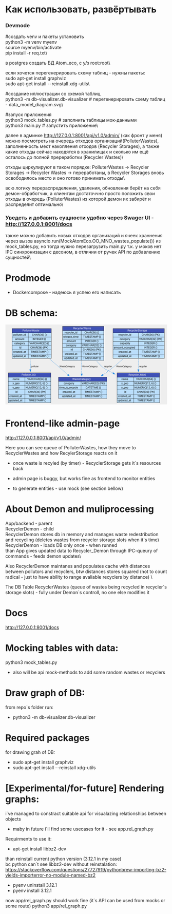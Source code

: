 # Как использовать, развёртывать
### Devmode
#создать venv и пакеты установить\
python3 -m venv myenv\
source myenv/bin/activate\
pip install -r req.txt\

в postgres создать БД Atom_eco, с у/з root:root\

если хочется перегенерировать схему таблиц - нужны пакеты:\
sudo apt-get install graphviz\
sudo apt-get install --reinstall xdg-utils\

#создание иллюстрации со схемой таблиц\
python3 -m db-visualizer.db-visualizer # перегенерировать схему таблиц - data_model_diagram.svg\

#запуск приложения\
python3 mock_tables.py # заполнить таблицы мок-данными\
python3 main.py        # запустить приложение\


далее в админке http://127.0.0.1:8001/api/v1.0/admin/ (как фронт у меня) можно посмотреть на очередь отходов организаций(PolluterWastes), заполненность мест накопления отходов (Recycler Storages), а также какие отходы сейчас находятся в хранилищах и сколько им ещё осталось до полной пререработки (Recycler Wastes)\

отходы циркулируют в таком порядке: PolluterWastes -> Recycler Storages -> Recycler Wastes -> переработаны, в Recycler Storages вновь освободилось место и оно готово принимать отходы\

всю логику перераспределения, удаления, обновления берёт на себя демон-обработчик, а клиентам достаточчно просто положить свои отходы в очередь (PolluterWastes) из которой демон их забирёт и распределит оптимально\

### Уведеть и добавить сущности удобно через Swager UI - http://127.0.0.1:8001/docs
также можно добавить новых отходов организаций и ячеек храннения через вызов asyncio.run(MockAtomEco.OO_MNO_wastes_populate()) из mock_tables.py, но тогда нужно перезагрузить main.py т.к. у моков нет IPC синхронизации с десоном, в отличии от ручек API по добавлению сущностей\

# Prodmode
- Dockercompose - надеюсь я успею его написать


# DB schema:
![Logo](data_model_diagram.svg)

# Frontend-like admin-page
http://127.0.0.1:8001/api/v1.0/admin/

Here you can see queue of PolluterWastes, how they move to RecyclerWastes and how RecylerStorage reacts on it
- once waste is recyled (by timer) - RecyclerStorage gets it`s resources back

- admin page is buggy, but works fine as frontend to monitor entities
- to generate entities - use mock (see section bellow)


# About Demon and muliprocessing
App/backend - parent\
RecyclerDemon - child\
RecyclerDemon stores db in memory and manages waste redestribution and recycling (deletes wastes from recycler storage slots when it`s time)\
RecyclerDemon - loads DB only once - when runned\
than App gives updated data to Recycler_Demon through IPC-queury of commands - feeds demon updates\

Also RecyclerDemon maintanes and populates cache with distances between pollutors and recyclers, btw distances stores squared (not to count radical - just to have ability to range avaliable recyclers by distance) \
 
The DB Table RecyclerWastes (queue of wastes being recycled in recycler\`s storage slots) - fully under Demon`s controll, no one else modifies it


# Docs
http://127.0.0.1:8001/docs

# Mocking tables with data:
python3 mock_tables.py
- also will be api mock-methods to add some random wastes or recyclers

# Draw graph of DB:
from repo`s folder run:
- python3 -m db-visualizer.db-visualizer

# Required packages
for drawing grah of DB:
- sudo apt-get install graphviz
- sudo apt-get install --reinstall xdg-utils



# \[Experimental/for-future\] Rendering graphs:
i`ve managed to constract suitable api for visualazing relationships between objects
- maby in future i`ll find some usecases for it - see app.rel_graph.py

Requirments to use it:
- apt-get install libbz2-dev 

than reinstall current python version (3.12.1 in my case)\
bc python can`t see libbz2-dev without reinstalation: https://stackoverflow.com/questions/27727919/pythonbrew-importing-bz2-yields-importerror-no-module-named-bz2
- pyenv uninstall 3.12.1
- pyenv install 3.12.1

now app/rel_graph.py should work fine (it`s API can be used from mocks or some route)
python3 app/rel_graph.py 




